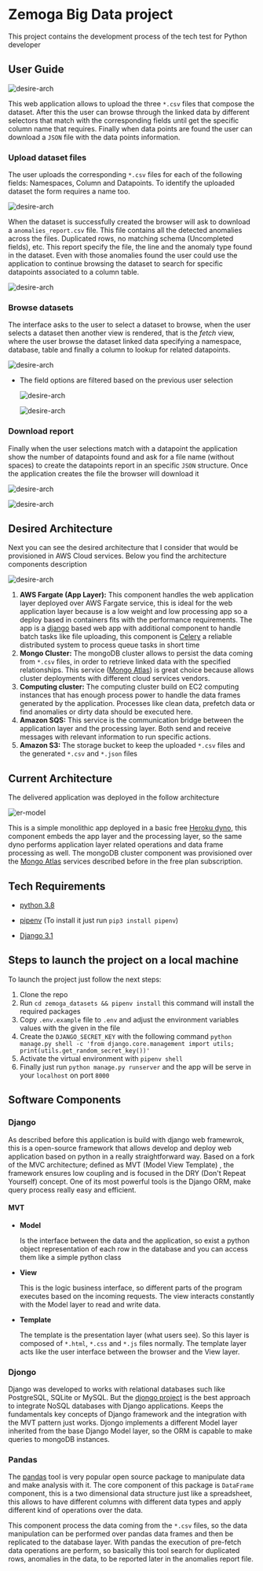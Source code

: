 # Zemoga Big Data project

This project contains the development process of the tech test for Python developer

## User Guide

![desire-arch](https://github.com/jcardenasc93/zemoga_datasets/blob/main/project_images/user_guide0.png)

This web application allows to upload the three `*.csv` files that compose the dataset. After this the user can browse through the linked data by different selectors that match with the corresponding fields until get the specific column name that requires. Finally when data points are found the user can download a `JSON` file with the data points information.

### Upload dataset files

The user uploads the corresponding `*.csv` files for each of the following fields: Namespaces, Column and Datapoints. To identify the uploaded dataset the form requires a name too.

![desire-arch](https://github.com/jcardenasc93/zemoga_datasets/blob/main/project_images/user_guide1.png)

When the dataset is successfully created the browser will ask to download a `anomalies_report.csv` file. This file contains all the detected anomalies across the files. Duplicated rows, no matching schema (Uncompleted fields), etc. This report specify the file, the line and the anomaly type found in the dataset. Even with those anomalies found the user could use the application to continue browsing the dataset to search for specific datapoints associated to a column table.

![desire-arch](https://github.com/jcardenasc93/zemoga_datasets/blob/main/project_images/user_guide2.png)

### Browse datasets

The interface asks to the user to select a dataset to browse, when the user selects a dataset then another view is rendered, that is the _fetch_ view, where the user browse the dataset linked data specifying a namespace, database, table and finally a column to lookup for related datapoints.

![desire-arch](https://github.com/jcardenasc93/zemoga_datasets/blob/main/project_images/user_guide4.png)

* The field options are filtered based on the previous user selection

  ![desire-arch](https://github.com/jcardenasc93/zemoga_datasets/blob/main/project_images/user_guide5.png)

  ![desire-arch](https://github.com/jcardenasc93/zemoga_datasets/blob/main/project_images/user_guide6.png)

### Download report

Finally when the user selections match with a datapoint the application show the number of datapoints found and ask for a file name (without spaces) to create the datapoints report in an specific `JSON` structure. Once the application creates the file the browser will download it

![desire-arch](https://github.com/jcardenasc93/zemoga_datasets/blob/main/project_images/user_guide8.png)

![desire-arch](https://github.com/jcardenasc93/zemoga_datasets/blob/main/project_images/user_guide9.png)



## Desired Architecture

Next you can see the desired architecture that I consider that would be provisioned in AWS Cloud services. Below you find the architecture components description

![desire-arch](https://github.com/jcardenasc93/zemoga_datasets/blob/main/project_images/desired_arch.png)

1. **AWS Fargate (App Layer):** This component handles the web application layer deployed over AWS Fargate service, this is ideal for the web application layer because is a low weight and low processing app so a deploy based in containers fits with the performance requirements. The app is a [django](https://www.djangoproject.com/) based web app with additional component to handle batch tasks like file uploading, this component is [Celery](https://docs.celeryproject.org/en/stable/index.html) a reliable distributed system to process queue tasks in short time
2. **Mongo Cluster:** The mongoDB cluster allows to persist the data coming from `*.csv` files, in order to retrieve linked data with the specified relationships. This service ([Mongo Atlas]((https://www.mongodb.com/))) is great choice because allows cluster deployments with different cloud services vendors.
3. **Computing cluster:** The computing cluster build on EC2 computing instances that has enough process power to handle the data frames generated by the application. Processes like clean data, prefetch data or find anomalies or dirty data should be executed here.
4. **Amazon SQS:** This service is the communication bridge between the application layer and the processing layer. Both send and receive messages with relevant information to run specific actions.
5. **Amazon S3:** The storage bucket to keep the uploaded `*.csv` files and the generated `*.csv` and `*.json` files

## Current Architecture

The delivered application was deployed in the follow architecture

![er-model](https://github.com/jcardenasc93/zemoga_datasets/blob/main/project_images/current_arch.png)

This is a simple monolithic app deployed in a basic free [Heroku dyno](https://www.heroku.com/dynos), this component embeds the app layer and the processing layer, so the same dyno performs application layer related operations and data frame processing as well. The mongoDB cluster component was provisioned over the [Mongo Atlas](https://www.mongodb.com/) services described before in the free plan subscription.

## Tech Requirements

* [python 3.8](https://www.python.org/downloads/release/python-388/)

* [pipenv](https://pipenv.pypa.io/en/latest/) (To install it just run `pip3 install pipenv`)

* [Django 3.1](https://www.djangoproject.com/download/)

  

## Steps to launch the project on a local machine

To launch the project just follow the next steps:

1. Clone the repo
2. Run `cd zemoga_datasets && pipenv install` this command will install the required packages
3. Copy `.env.example` file to `.env` and adjust the environment variables values with the given in the file
4. Create the `DJANGO_SECRET_KEY` with the following command `python manage.py shell -c 'from django.core.management import utils; print(utils.get_random_secret_key())'`
5. Activate the virtual environment with `pipenv shell`
6. Finally just run `python manage.py runserver` and the app will be serve in your `localhost` on port `8000`

## Software Components

### Django

As described before this application is build with django web framewrok, this is a open-source framework that allows develop and deploy web application based on python in a really straightforward way. Based on a fork of the MVC architecture; defined as MVT (Model View Template) , the framework ensures low coupling and is focused in the DRY (Don't Repeat Yourself) concept. One of its most powerful tools is the Django ORM, make query process really easy and efficient. 

#### MVT

* **Model**

  Is the interface between the data and the application, so exist a python object representation of each row in the database and you can access them like a simple python class

* **View**

  This is the logic business interface, so different parts of the program executes based on the incoming requests. The view interacts constantly with the Model layer to read and write data.

* **Template**

  The template is the presentation layer (what users see). So this layer is composed of `*.html`, `*.css` and `*.js` files normally. The template layer acts like the user interface between the browser and the View layer.

### Djongo

Django was developed to works with relational databases such like PostgreSQL, SQLite or MySQL. But the [djongo project](https://www.djongomapper.com/) is the best approach to integrate NoSQL databases with Django applications. Keeps the fundamentals key concepts of Django framework and the integration with the MVT pattern just works. Djongo implements a different Model layer inherited from the base Django Model layer, so the ORM is capable to make queries to mongoDB instances.

### Pandas

The [pandas](https://pandas.pydata.org/) tool is very popular open source package to manipulate data and make analysis with it. The core component of this package is `DataFrame` component, this is a two dimensional data structure just like a spreadsheet, this allows to have different columns with different data types and apply different kind of operations over the data.

This component process the data coming from the `*.csv` files, so the data manipulation can be performed over pandas data frames and then be replicated to the database layer. With pandas the execution of pre-fetch data operations are perform, so basically this tool search for duplicated rows, anomalies in the data, to be reported later in the anomalies report file.







